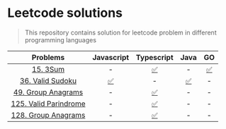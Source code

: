 # Leetcode solutions

> This repository contains solution for leetcode problem in different programming languages

|                                    **Problems**                                    |                                     **Javascript**                                     |                                             **Typescript**                                              |                                          **Java**                                          |                                     **GO**                                     |
| :--------------------------------------------------------------------------------: | :------------------------------------------------------------------------------------: | :-----------------------------------------------------------------------------------------------------: | :----------------------------------------------------------------------------------------: | :----------------------------------------------------------------------------: |
|                   [15. 3Sum](https://leetcode.com/problems/3sum)                   |                                           -                                            |             [✅](https://github.com/bytesbanana/leetcode/blob/main/15.3sum/ts/solution.ts)              |                                             -                                              | [✅](https://github.com/bytesbanana/leetcode/blob/main/15.3sum/go/solution.go) |
|          [36. Valid Sudoku](https://leetcode.com/problems/valid-sudoku/)           | [✅](https://github.com/bytesbanana/leetcode/blob/main/36.valid_sudoku/js/solution.js) |                                                    -                                                    | [✅](https://github.com/bytesbanana/leetcode/blob/main/36.valid_sudoku/java/Solution.java) |                                       -                                        |
|        [49. Group Anagrams](https://leetcode.com/problems/group-anagrams/)         |                                           -                                            |        [✅](https://github.com/bytesbanana/leetcode/blob/main/49.group_anagrams/ts/solution.ts)         |                                             -                                              |                                       -                                        |
|      [125. Valid Parindrome](https://leetcode.com/problems/valid-palindrome/)      |                                           -                                            |       [✅](https://github.com/bytesbanana/leetcode/blob/main/125.valid_palindrome/ts/solution.ts)       |                                             -                                              |                                       -                                        |
| [128. Group Anagrams](https://leetcode.com/problems/longest-consecutive-sequence/) |                                           -                                            | [✅](https://github.com/bytesbanana/leetcode/blob/main/128.longest_consecutive_sequence/ts/solution.ts) |                                             -                                              |                                       -                                        |
